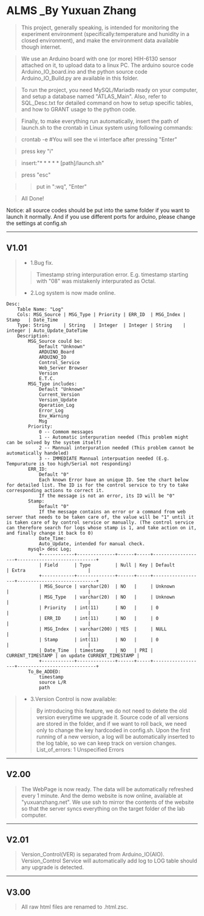 # ALMS _By Yuxuan Zhang

>This project, generally speaking, is intended for monitoring the experiment environment (specifically:temperature and hunidity in a closed environment), and make the environment data available though internet.

>We use an Arduino board with one (or more) HIH-6130 sensor attached on it, to upload data to a linux PC. The arduino source code Arduino_IO_board.ino and the python source code Arduino_IO_Build.py are available in this folder.

>To run the project, you need MySQL/Mariadb ready on your computer, and setup a database named "ATLAS_Main". Also, refer to SQL_Desc.txt for detailed command on how to setup specific tables, and how to GRANT usage to the python code.

>Finally, to make everything run automatically, insert the path of launch.sh to the crontab in Linux system using following commands:

>	crontab -e #You will see the vi interface after pressing "Enter"

>	press key "i"

>	insert:"* * * * * [path]/launch.sh"

>	press "esc"

>>	put in ":wq", "Enter"

>All Done!

Notice: all source codes should be put into the same folder if you want to launch it normally. And if you use different ports for arduino, please change the settings at config.sh

------------------------------------

## V1.01

>+ 1.Bug fix.
>>	Timestamp string interpuration error. E.g. timestamp starting with "08" was mistakenly interpurated as Octal.
>+ 2.Log system is now made online.

	Desc:
		Table Name: "Log"
		Cols: MSG_Source | MSG_Type | Priority | ERR_ID  | MSG_Index | Stamp   | Date_Time
		Type: String     | String   | Integer  | Integer | String    | integer | Auto_Update_DateTime
		Description:
			MSG_Source could be:
				Default "Unknown"
				ARDUINO_Board
				ARDUINO_IO
				Control_Service
				Web_Server Browser
				Version
				E.T.C.
			MSG_Type includes:
				Default "Unknown"
				Current_Version
				Version_Update
				Operation_Log
				Error_Log
				Env_Warning
				Msg
			Priority:
				0 -- Commom messages
				1 -- Automatic interpuration needed (This problem might can be solved by the system itself)
				2 -- Mannual interpuration needed (This problem cannot be automatically handeled)
				3 -- IMMEDIATE Mannual interpuation needed (E.g. Tempurature is too high/Serial not responding)
			ERR_ID:
				Default "0"
				Each known Error have an unique ID. See the chart below for detailed list. The ID is for the control service to try to take corresponding actions to correct it.
				If the message is not an error, its ID will be "0"
			Stamp:
				Default "0"
				If the message contains an error or a command from web server that needs to be taken care of, the value will be "1" until it is taken care of by control service or manually. (The control service can therefore search for logs whose stamp is 1, and take action on it, and finally change it back to 0)
				Date_Time:
				Auto_Update, intended for manual check.
			mysql> desc Log;
				+------------+--------------+------+-----+-------------------+-----------------------------+
				| Field      | Type         | Null | Key | Default           | Extra                       |
				+------------+--------------+------+-----+-------------------+-----------------------------+
				| MSG_Source | varchar(20)  | NO   |     | Unknown           |                             |
				| MSG_Type   | varchar(20)  | NO   |     | Unknown           |                             |
				| Priority   | int(11)      | NO   |     | 0                 |                             |
				| ERR_ID     | int(11)      | NO   |     | 0                 |                             |
				| MSG_Index  | varchar(200) | YES  |     | NULL              |                             |
				| Stamp      | int(11)      | NO   |     | 0                 |                             |
				| Date_Time  | timestamp    | NO   | PRI | CURRENT_TIMESTAMP | on update CURRENT_TIMESTAMP |
				+------------+--------------+------+-----+-------------------+-----------------------------+
			To_Be_ADDED:
				timestamp
				source L/R
				path

>+ 3.Version Control is now available:
>>	By introducing this feature, we do not need to delete the old version everytime we upgrade it. Source code of all versions are stored in the folder, and if we want to roll back, we need only to change the key hardcoded in config.sh. Upon the first running of a new version, a log will be automatically inserted to the log table, so we can keep track on version changes.
>>	List_of_errors:
>>	1 Unspecified Errors

------------------------------------

## V2.00

>The WebPage is now ready. The data will be automatically refreshed every 1 minute. And the demo website is now online, available at "yuxuanzhang.net". We use ssh to mirror the contents of the website so that the server syncs everything on the target folder of the lab computer.

------------------------------------

## V2.01

>Version_Control(VER) is separated from Arduino_IO(AIO). Version_Control Service will automatically add log to LOG table should any upgrade is detected.

------------------------------------

## V3.00

>All raw html files are renamed to .html.zsc.